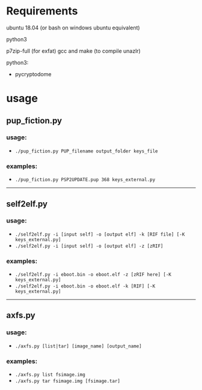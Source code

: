 Requirements
============

ubuntu 18.04 (or bash on windows ubuntu equivalent)

python3

p7zip-full (for exfat)
gcc and make (to compile unazlr)


python3:
* pycryptodome




usage
=====

pup_fiction.py
--------------
### usage:
* `./pup_fiction.py PUP_filename output_folder keys_file`


### examples:
* `./pup_fiction.py PSP2UPDATE.pup 368 keys_external.py`

---

self2elf.py
-----------
### usage:
* `./self2elf.py -i [input self] -o [output elf] -k [RIF file] [-K keys_external.py]`
* `./self2elf.py -i [input self] -o [output elf] -z [zRIF]` 


### examples:
* `./self2elf.py -i eboot.bin -o eboot.elf -z [zRIF here] [-K keys_external.py]`
* `./self2elf.py -i eboot.bin -o eboot.elf -k [RIF] [-K keys_external.py]`

---

axfs.py
-------
### usage:
* `./axfs.py [list|tar] [image_name] [output_name]`

### examples:
* `./axfs.py list fsimage.img`
* `./axfs.py tar fsimage.img [fsimage.tar]`
